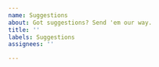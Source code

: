 ```yaml
---
name: Suggestions
about: Got suggestions? Send 'em our way.
title: ''
labels: Suggestions
assignees: ''

---
```



